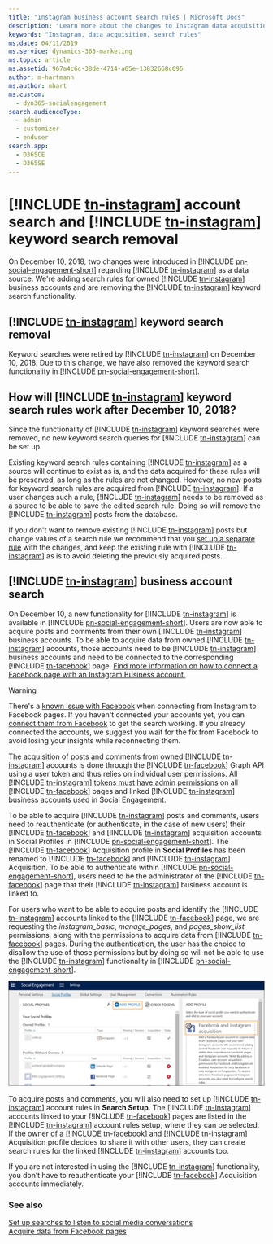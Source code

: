 ```yaml
---
title: "Instagram business account search rules | Microsoft Docs"
description: "Learn more about the changes to Instagram data acquisition and search rules."
keywords: "Instagram, data acquisition, search rules"
ms.date: 04/11/2019
ms.service: dynamics-365-marketing
ms.topic: article
ms.assetid: 967a4c6c-38de-4714-a65e-13832668c696
author: m-hartmann
ms.author: mhart
ms.custom: 
  - dyn365-socialengagement
search.audienceType: 
  - admin
  - customizer
  - enduser
search.app: 
  - D365CE
  - D365SE
---
```


# [!INCLUDE [tn-instagram](../includes/tn-instagram.md)] account search and [!INCLUDE [tn-instagram](../includes/tn-instagram.md)] keyword search removal

On December 10, 2018, two changes were introduced in [!INCLUDE [pn-social-engagement-short](../includes/pn-social-engagement-short.md)] regarding [!INCLUDE [tn-instagram](../includes/tn-instagram.md)] as a data source. We're adding search rules for owned [!INCLUDE [tn-instagram](../includes/tn-instagram.md)] business accounts and are removing the [!INCLUDE [tn-instagram](../includes/tn-instagram.md)] keyword search functionality. 

## [!INCLUDE [tn-instagram](../includes/tn-instagram.md)] keyword search removal
Keyword searches were retired by [!INCLUDE [tn-instagram](../includes/tn-instagram.md)] on December 10, 2018. Due to this change, we have also removed the keyword search functionality in [!INCLUDE [pn-social-engagement-short](../includes/pn-social-engagement-short.md)]. 

## How will [!INCLUDE [tn-instagram](../includes/tn-instagram.md)] keyword search rules work after December 10, 2018?
Since the functionality of [!INCLUDE [tn-instagram](../includes/tn-instagram.md)] keyword searches were removed, no new keyword search queries for [!INCLUDE [tn-instagram](../includes/tn-instagram.md)] can be set up. 

Existing keyword search rules containing [!INCLUDE [tn-instagram](../includes/tn-instagram.md)] as a source will continue to exist as is, and the data acquired for these rules will be preserved, as long as the rules are not changed. However, no new posts for keyword search rules are acquired from [!INCLUDE [tn-instagram](../includes/tn-instagram.md)]. If a user changes such a rule, [!INCLUDE [tn-instagram](../includes/tn-instagram.md)] needs to be removed as a source to be able to save the edited search rule. Doing so will remove the [!INCLUDE [tn-instagram](../includes/tn-instagram.md)] posts from the database. 

If you don't want to remove existing [!INCLUDE [tn-instagram](../includes/tn-instagram.md)] posts but change values of a search rule we recommend that you [set up a separate rule](add-rules-search-topic.md#add-a-keywords-rule) with the changes, and keep the existing rule with [!INCLUDE [tn-instagram](../includes/tn-instagram.md)] as is to avoid deleting the previously acquired posts.  

## [!INCLUDE [tn-instagram](../includes/tn-instagram.md)] business account search

On December 10, a new functionality for [!INCLUDE [tn-instagram](../includes/tn-instagram.md)] is available in [!INCLUDE [pn-social-engagement-short](../includes/pn-social-engagement-short.md)]. Users are now able to acquire posts and comments from their own [!INCLUDE [tn-instagram](../includes/tn-instagram.md)] business accounts. To be able to acquire data from owned [!INCLUDE [tn-instagram](../includes/tn-instagram.md)] accounts, those accounts need to be [!INCLUDE [tn-instagram](../includes/tn-instagram.md)] business accounts and need to be connected to the corresponding [!INCLUDE [tn-facebook](../includes/tn-facebook.md)] page. [Find more information on how to connect a Facebook page with an Instagram Business account.](https://developers.facebook.com/docs/instagram-api/getting-started/#connect)

> [!WARNING]
> There's a [known issue with Facebook](https://developers.facebook.com/support/bugs/714852775564332/) when connecting from Instagram to Facebook pages. If you haven't connected your accounts yet, you can [connect them from Facebook](https://developers.facebook.com/docs/instagram-api/getting-started/#connect) to get the search working. If you already connected the accounts, we suggest you wait for the fix from Facebook to avoid losing your insights while reconnecting them.

The acquisition of posts and comments from owned [!INCLUDE [tn-instagram](../includes/tn-instagram.md)] accounts is done through the [!INCLUDE [tn-facebook](../includes/tn-facebook.md)] Graph API using a user token and thus relies on individual user permissions. All [!INCLUDE [tn-instagram](../includes/tn-instagram.md)] [tokens must have admin permissions](manage-access-tokens.md) on all [!INCLUDE [tn-facebook](../includes/tn-facebook.md)] pages and linked [!INCLUDE [tn-instagram](../includes/tn-instagram.md)] business accounts used in Social Engagement.

To be able to acquire [!INCLUDE [tn-instagram](../includes/tn-instagram.md)] posts and comments, users need to reauthenticate (or authenticate, in the case of new users) their [!INCLUDE [tn-facebook](../includes/tn-facebook.md)] and [!INCLUDE [tn-instagram](../includes/tn-instagram.md)] acquisition accounts in Social Profiles in [!INCLUDE [pn-social-engagement-short](../includes/pn-social-engagement-short.md)]. The [!INCLUDE [tn-facebook](../includes/tn-facebook.md)] Acquisition profile in **Social Profiles** has been renamed to [!INCLUDE [tn-facebook](../includes/tn-facebook.md)] and [!INCLUDE [tn-instagram](../includes/tn-instagram.md)] Acquisition. To be able to authenticate within [!INCLUDE [pn-social-engagement-short](../includes/pn-social-engagement-short.md)], users need to be the administrator of the [!INCLUDE [tn-facebook](../includes/tn-facebook.md)] page that their [!INCLUDE [tn-instagram](../includes/tn-instagram.md)] business account is linked to. 

For users who want to be able to acquire posts and identify the [!INCLUDE [tn-instagram](../includes/tn-instagram.md)] accounts linked to the [!INCLUDE [tn-facebook](../includes/tn-facebook.md)] page, we are requesting the *instagram_basic*, *manage_pages*, and *pages_show_list* permissions, along with the permissions to acquire data from [!INCLUDE [tn-facebook](../includes/tn-facebook.md)] pages. During the authentication, the user has the choice to disallow the use of those permissions but by doing so will not be able to use the [!INCLUDE [tn-instagram](../includes/tn-instagram.md)] functionality in [!INCLUDE [pn-social-engagement-short](../includes/pn-social-engagement-short.md)]. 

![Add a social profile for Facebook and Instagram acquisition](media/instagram-acquisition-profile.png)

To acquire posts and comments, you will also need to set up [!INCLUDE [tn-instagram](../includes/tn-instagram.md)] account rules in **Search Setup**. The [!INCLUDE [tn-instagram](../includes/tn-instagram.md)] accounts linked to your [!INCLUDE [tn-facebook](../includes/tn-facebook.md)] pages are listed in the [!INCLUDE [tn-instagram](../includes/tn-instagram.md)] account rules setup, where they can be selected. If the owner of a [!INCLUDE [tn-facebook](../includes/tn-facebook.md)] and [!INCLUDE [tn-instagram](../includes/tn-instagram.md)] Acquisition profile decides to share it with other users, they can create search rules for the linked [!INCLUDE [tn-instagram](../includes/tn-instagram.md)] accounts too.

If you are not interested in using the [!INCLUDE [tn-instagram](../includes/tn-instagram.md)] functionality, you don’t have to reauthenticate your [!INCLUDE [tn-facebook](../includes/tn-facebook.md)] Acquisition accounts immediately. 

### See also
[Set up searches to listen to social media conversations](set-up-searches.md)    
[Acquire data from Facebook pages](facebook-pages-data-acquisition.md)
